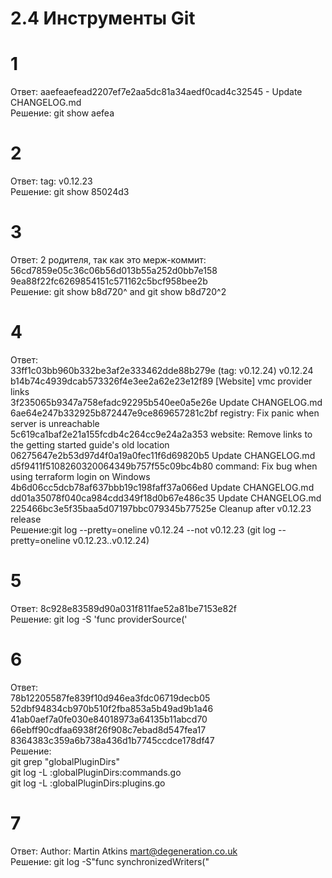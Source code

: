 # 2.4 Инструменты Git
# 1
Ответ: aaefeaefead2207ef7e2aa5dc81a34aedf0cad4c32545 - Update CHANGELOG.md\
Решение: git show aefea
# 2
Ответ: tag: v0.12.23\
Решение: git show 85024d3
# 3
Ответ: 2 родителя, так как это мерж-коммит:\
  56cd7859e05c36c06b56d013b55a252d0bb7e158\
  9ea88f22fc6269854151c571162c5bcf958bee2b\
Решение: git show b8d720^ and git show b8d720^2
# 4
Ответ:\
33ff1c03bb960b332be3af2e333462dde88b279e (tag: v0.12.24) v0.12.24\
b14b74c4939dcab573326f4e3ee2a62e23e12f89 [Website] vmc provider links\
3f235065b9347a758efadc92295b540ee0a5e26e Update CHANGELOG.md\
6ae64e247b332925b872447e9ce869657281c2bf registry: Fix panic when server is unreachable\
5c619ca1baf2e21a155fcdb4c264cc9e24a2a353 website: Remove links to the getting started guide's old location\
06275647e2b53d97d4f0a19a0fec11f6d69820b5 Update CHANGELOG.md\
d5f9411f5108260320064349b757f55c09bc4b80 command: Fix bug when using terraform login on Windows\
4b6d06cc5dcb78af637bbb19c198faff37a066ed Update CHANGELOG.md\
dd01a35078f040ca984cdd349f18d0b67e486c35 Update CHANGELOG.md\
225466bc3e5f35baa5d07197bbc079345b77525e Cleanup after v0.12.23 release\
Решение:git log --pretty=oneline v0.12.24 --not v0.12.23   (git log --pretty=oneline v0.12.23..v0.12.24)
# 5
Ответ: 8c928e83589d90a031f811fae52a81be7153e82f\
Решение:  git log -S 'func providerSource('
# 6
Ответ:\
78b12205587fe839f10d946ea3fdc06719decb05\
52dbf94834cb970b510f2fba853a5b49ad9b1a46\
41ab0aef7a0fe030e84018973a64135b11abcd70\
66ebff90cdfaa6938f26f908c7ebad8d547fea17\
8364383c359a6b738a436d1b7745ccdce178df47\
Решение:\
git grep "globalPluginDirs"\
git log -L :globalPluginDirs:commands.go\
git log -L :globalPluginDirs:plugins.go
# 7
Ответ: Author: Martin Atkins <mart@degeneration.co.uk>\
Решение: git log -S"func synchronizedWriters("
